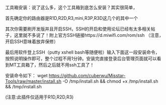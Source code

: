 工具箱安装：说了这么多，这个工具箱到底怎么安装？其实很简单，

首先确定你的路由器是R1D,R2D,R3,mini,R3P,R3D这几个的其中一个

其次你需要刷开发版并且开启SSH，SSH的开启和使用论坛已经有太多相关帖子，这里就不多说了！附上官方SSH链接https://d.miwifi.com/rom/ssh （注意，开启SSH意味着放弃保修）

最后用软件登上SSH（putty xshell bash等随便啦）输入下面这一段安装命令，按照说明操作即可，整个过程不用1分钟。安装完直接登录后台管理页面就可以看到MT工具箱了，然后之后就不用ssh工具了！

安装命令如下：
wget https://github.com/cuberwu/Misstar-Tools/raw/master/install.sh -O /tmp/install.sh && chmod +x /tmp/install.sh && /tmp/install.sh

(注意:此插件仅适用于R1D,R2D,R3)
